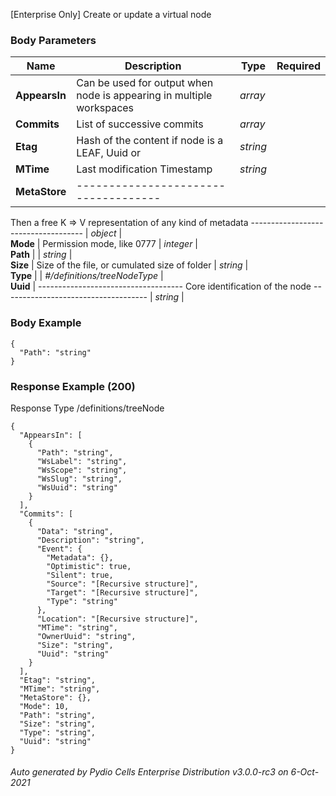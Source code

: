 






 
[Enterprise Only] Create or update a virtual node  


### Body Parameters

Name | Description | Type | Required
---|---|---|---
**AppearsIn** | Can be used for output when node is appearing in multiple workspaces | _array_ |   
**Commits** | List of successive commits | _array_ |   
**Etag** | Hash of the content if node is a LEAF, Uuid or | _string_ |   
**MTime** | Last modification Timestamp | _string_ |   
**MetaStore** | ------------------------------------
Then a free K => V representation of any kind of metadata
------------------------------------ | _object_ |   
**Mode** | Permission mode, like 0777 | _integer_ |   
**Path** |  | _string_ |   
**Size** | Size of the file, or cumulated size of folder | _string_ |   
**Type** |  | _#/definitions/treeNodeType_ |   
**Uuid** | ------------------------------------
Core identification of the node
------------------------------------ | _string_ |   


### Body Example
```
{
  "Path": "string"
}
```






### Response Example (200)
Response Type /definitions/treeNode

```
{
  "AppearsIn": [
    {
      "Path": "string",
      "WsLabel": "string",
      "WsScope": "string",
      "WsSlug": "string",
      "WsUuid": "string"
    }
  ],
  "Commits": [
    {
      "Data": "string",
      "Description": "string",
      "Event": {
        "Metadata": {},
        "Optimistic": true,
        "Silent": true,
        "Source": "[Recursive structure]",
        "Target": "[Recursive structure]",
        "Type": "string"
      },
      "Location": "[Recursive structure]",
      "MTime": "string",
      "OwnerUuid": "string",
      "Size": "string",
      "Uuid": "string"
    }
  ],
  "Etag": "string",
  "MTime": "string",
  "MetaStore": {},
  "Mode": 10,
  "Path": "string",
  "Size": "string",
  "Type": "string",
  "Uuid": "string"
}
```




###### Auto generated by Pydio Cells Enterprise Distribution v3.0.0-rc3 on 6-Oct-2021

